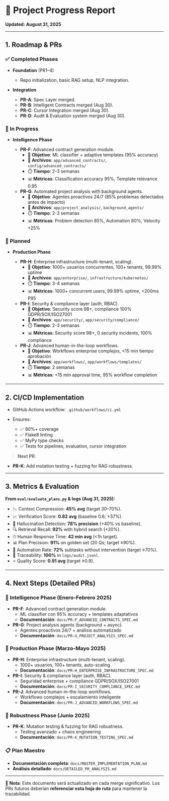 # 📌 Project Progress Report

**Updated: August 31, 2025**

---

## 1. Roadmap & PRs

### ✅ Completed Phases

* **Foundation** (PR1–4)

  * Repo initialization, basic RAG setup, NLP integration.
* **Integration**

  * **PR-A**: Spec Layer merged.
  * **PR-B**: Intelligent Contracts merged (Aug 30).
  * **PR-C**: Cursor Integration merged (Aug 30).
  * **PR-D**: Audit & Evaluation system merged (Aug 30).

### 🔄 In Progress

* **Intelligence Phase**

  * **PR-F**: Advanced contract generation module.
    - 🎯 **Objetivo**: ML classifier + adaptive templates (95% accuracy)
    - 📁 **Archivos**: `app/advanced_contracts/`, `config/advanced_contracts/`
    - ⏱️ **Tiempo**: 2-3 semanas
    - 📊 **Métricas**: Classification accuracy 95%, Template relevance 0.95
  * **PR-G**: Automated project analysis with background agents.
    - 🎯 **Objetivo**: Agentes proactivos 24/7 (85% problemas detectados antes de impacto)
    - 📁 **Archivos**: `app/project_analysis/`, `background_agents/`
    - ⏱️ **Tiempo**: 2-3 semanas
    - 📊 **Métricas**: Problem detection 85%, Automation 80%, Velocity +25%

### 📝 Planned

* **Production Phase**

  * **PR-H**: Enterprise infrastructure (multi-tenant, scaling).
    - 🎯 **Objetivo**: 1000+ usuarios concurrentes, 100+ tenants, 99.99% uptime
    - 📁 **Archivos**: `app/enterprise/`, `infrastructure/kubernetes/`
    - ⏱️ **Tiempo**: 3-4 semanas
    - 📊 **Métricas**: 1000+ concurrent users, 99.99% uptime, <200ms P95
  * **PR-I**: Security & compliance layer (auth, RBAC).
    - 🎯 **Objetivo**: Security score 98+, compliance 100% GDPR/SOX/ISO27001
    - 📁 **Archivos**: `app/security/`, `app/security/compliance/`
    - ⏱️ **Tiempo**: 2-3 semanas
    - 📊 **Métricas**: Security score 98+, 0 security incidents, 100% compliance
  * **PR-J**: Advanced human-in-the-loop workflows.
    - 🎯 **Objetivo**: Workflows enterprise complejos, <15 min tiempo aprobación
    - 📁 **Archivos**: `app/workflows/`, `app/workflows/templates/`
    - ⏱️ **Tiempo**: 2 semanas
    - 📊 **Métricas**: <15 min approval time, 95% workflow completion

---

## 2. CI/CD Implementation

* GitHub Actions workflow: `.github/workflows/ci.yml`
* Ensures:

  * ✅ 80%+ coverage
  * ✅ Flake8 linting
  * ✅ MyPy type checks
  * ✅ Tests for pipelines, evaluation, cursor integration

> **Next PR**:

* **PR-K**: Add mutation testing + fuzzing for RAG robustness.

---

## 3. Metrics & Evaluation

**From `eval/evaluate_plans.py` & logs (Aug 31, 2025):**

* 📉 Context Compression: **45% avg** (target 30–70%).
* 📈 Verification Score: **0.82 avg** (baseline 0.6; +37%).
* 🎯 Hallucination Detection: **78% precision** (+40% vs baseline).
* 🔍 Retrieval Recall: **92%** with hybrid search (+20%).
* ⏱ Human Response Time: **42 min avg** (<1h target).
* 📊 Plan Precision: **91%** on golden set (20 Qs; target ≥90%).
* 🤖 Automation Rate: **72%** subtasks without intervention (target ≥70%).
* 🧾 Traceability: **100%** in `logs/audit.jsonl`.
* ⭐ Quality Score: **0.91 avg** (target ≥0.9).

---

## 4. Next Steps (Detailed PRs)

### **🔄 Intelligence Phase (Enero-Febrero 2025)**
* **PR-F**: Advanced contract generation module.
  - ML classifier con 95% accuracy + templates adaptativos
  - **Documentación**: `docs/PR-F_ADVANCED_CONTRACTS_SPEC.md`
* **PR-G**: Project analysis agents (background + async).
  - Agentes proactivos 24/7 + análisis automatizado
  - **Documentación**: `docs/PR-G_PROJECT_ANALYSIS_SPEC.md`

### **📝 Production Phase (Marzo-Mayo 2025)**
* **PR-H**: Enterprise infrastructure (multi-tenant, scaling).
  - 1000+ usuarios, 100+ tenants, auto-scaling
  - **Documentación**: `docs/PR-H_ENTERPRISE_INFRASTRUCTURE_SPEC.md`
* **PR-I**: Security & compliance layer (auth, RBAC).
  - Seguridad enterprise + compliance GDPR/SOX/ISO27001
  - **Documentación**: `docs/PR-I_SECURITY_COMPLIANCE_SPEC.md`
* **PR-J**: Advanced human-in-the-loop workflows.
  - Workflows complejos + escalamiento inteligente
  - **Documentación**: `docs/PR-J_ADVANCED_WORKFLOWS_SPEC.md`

### **🧪 Robustness Phase (Junio 2025)**
* **PR-K**: Mutation testing & fuzzing for RAG robustness.
  - Testing avanzado + chaos engineering
  - **Documentación**: `docs/PR-K_MUTATION_TESTING_SPEC.md`

### **📋 Plan Maestro**
* **Documentación completa**: `docs/MASTER_IMPLEMENTATION_PLAN.md`
* **Análisis detallado**: `docs/DETAILED_PR_ANALYSIS.md`

---

📌 **Nota**: Este documento será actualizado en cada merge significativo. Los PRs futuros deberían **referenciar esta hoja de ruta** para mantener la trazabilidad.
